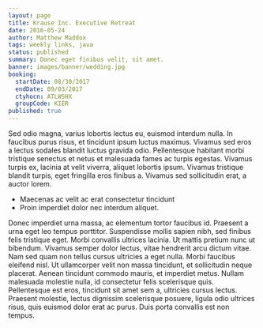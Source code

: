 ```yaml
---
layout: page
title: Krause Inc. Executive Retreat
date: 2016-05-24
author: Matthew Maddox
tags: weekly links, java
status: published
summary: Donec eget finibus velit, sit amet.
banner: images/banner/wedding.jpg
booking:
  startDate: 08/30/2017
  endDate: 09/03/2017
  ctyhocn: ATLWSHX
  groupCode: KIER
published: true
---
```

Sed odio magna, varius lobortis lectus eu, euismod interdum nulla. In faucibus purus risus, et tincidunt ipsum luctus maximus. Vivamus sed eros a lectus sodales blandit luctus gravida odio. Pellentesque habitant morbi tristique senectus et netus et malesuada fames ac turpis egestas. Vivamus turpis ex, lacinia at velit viverra, aliquet lobortis ipsum. Vivamus tristique blandit turpis, eget fringilla eros finibus a. Vivamus sed sollicitudin erat, a auctor lorem.

* Maecenas ac velit ac erat consectetur tincidunt
* Proin imperdiet dolor nec interdum aliquet.

Donec imperdiet urna massa, ac elementum tortor faucibus id. Praesent a urna eget leo tempus porttitor. Suspendisse mollis sapien nibh, sed finibus felis tristique eget. Morbi convallis ultrices lacinia. Ut mattis pretium nunc ut bibendum. Vivamus semper dolor lectus, vitae hendrerit arcu dictum vitae. Nam sed quam non tellus cursus ultricies a eget nulla. Morbi faucibus eleifend nisl. Ut ullamcorper velit non massa tincidunt, et sollicitudin neque placerat. Aenean tincidunt commodo mauris, et imperdiet metus. Nullam malesuada molestie nulla, id consectetur felis scelerisque quis. Pellentesque est eros, tincidunt sit amet sem a, ultricies cursus lectus. Praesent molestie, lectus dignissim scelerisque posuere, ligula odio ultrices risus, quis euismod dolor erat ac purus. Duis porta convallis est non tempus.
